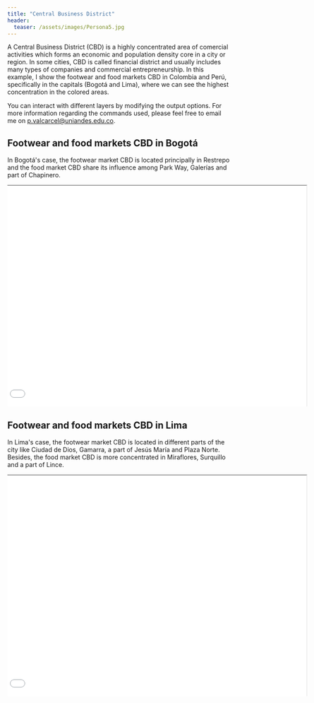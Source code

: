 ```yaml
---
title: "Central Business District"
header:
  teaser: /assets/images/Persona5.jpg
---
```


A Central Business District (CBD) is a highly concentrated area of comercial activities which forms an economic and population density core in a city or region. In some cities, CBD is called financial district and usually includes many types of companies and commercial entrepreneurship. In this example, I show the footwear and food markets CBD in Colombia and Perú, specifically in the capitals (Bogotá and Lima), where we can see the highest concentration in the colored areas.

You can interact with different layers by modifying the output options. For more information regarding the commands used, please feel free to email me on <a href="mailto:p.valcarcel@uniandes.edu.co">p.valcarcel@uniandes.edu.co</a>.


## Footwear and food markets CBD in Bogotá

In Bogotá's case, the footwear market CBD is located principally in Restrepo and the food market CBD share its influence among Park Way, Galerías and part of Chapinero. 

<div style="margin: auto; width: 696px; height: 502px; overflow: hidden; padding-left: 0">
    <iframe src="\assets\Shapes\CBD_Bogota_Mapa.html" style="width: 100%; height: 100%; margin-left: -20px"></iframe>
</div>

## Footwear and food markets CBD in Lima

In Lima's case, the footwear market CBD is located in different parts of the city like Ciudad de Dios, Gamarra, a part of Jesús María and Plaza Norte. Besides, the food market CBD is more concentrated in Miraflores, Surquillo and a part of Lince.

<div style="margin: auto; width: 696px; height: 502px; overflow: hidden; padding-left: 0">
    <iframe src="\assets\Shapes\CBD_Lima_Mapa.html" style="width: 100%; height: 100%; margin-left: -20px"></iframe>
</div>